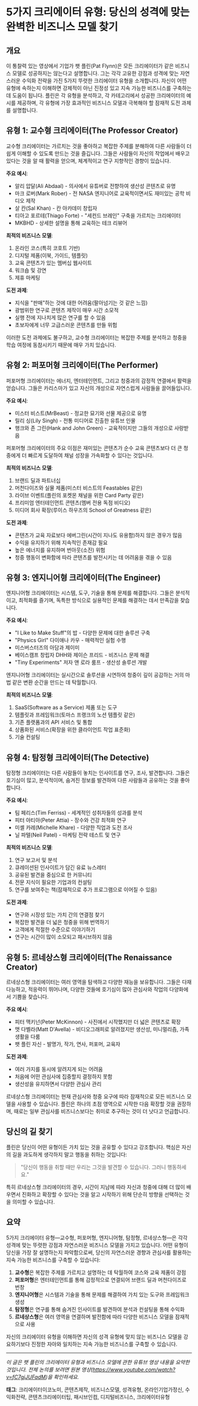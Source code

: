 # 5가지 크리에이터 유형: 당신의 성격에 맞는 완벽한 비즈니스 모델 찾기

## 개요

이 통찰력 있는 영상에서 기업가 팻 플린(Pat Flynn)은 모든 크리에이터가 같은 비즈니스 모델로 성공하지는 않는다고 설명합니다. 그는 각각 고유한 강점과 성격에 맞는 자연스러운 수익화 전략을 가진 5가지 뚜렷한 크리에이터 유형을 소개합니다. 자신이 어떤 유형에 속하는지 이해하면 강제적이 아닌 진정성 있고 지속 가능한 비즈니스를 구축하는 데 도움이 됩니다. 플린은 각 유형을 분석하고, 각 카테고리에서 성공한 크리에이터의 예시를 제공하며, 각 유형에 가장 효과적인 비즈니스 모델과 극복해야 할 잠재적 도전 과제를 설명합니다.

## 유형 1: 교수형 크리에이터(The Professor Creator)

교수형 크리에이터는 가르치는 것을 좋아하고 복잡한 주제를 분해하여 다른 사람들이 더 쉽게 이해할 수 있도록 만드는 것을 즐깁니다. 그들은 사람들이 자신의 작업에서 배우고 있다는 것을 알 때 활력을 얻으며, 체계적이고 연구 지향적인 경향이 있습니다.

**주요 예시**:
- 알리 압달(Ali Abdaal) - 의사에서 유튜버로 전향하여 생산성 콘텐츠로 유명
- 마크 로버(Mark Rober) - 전 NASA 엔지니어로 교육적이면서도 재미있는 공학 비디오 제작
- 살 칸(Sal Khan) - 칸 아카데미 창립자
- 티아고 포르테(Thiago Forte) - "세컨드 브레인" 구축을 가르치는 크리에이터
- MKBHD - 상세한 설명을 통해 교육하는 테크 리뷰어

**최적의 비즈니스 모델**:
1. 온라인 코스(특히 코호트 기반)
2. 디지털 제품(이북, 가이드, 템플릿)
3. 교육 콘텐츠가 있는 멤버십 웹사이트
4. 워크숍 및 강연
5. 제휴 마케팅

**도전 과제**:
- 지식을 "판매"하는 것에 대한 어려움(팔아넘기는 것 같은 느낌)
- 광범위한 연구로 콘텐츠 제작이 매우 시간 소모적
- 실행 전에 지나치게 많은 연구를 할 수 있음
- 초보자에게 너무 고급스러운 콘텐츠를 만들 위험

이러한 도전 과제에도 불구하고, 교수형 크리에이터는 복잡한 주제를 분석하고 청중을 학습 여정에 동참시키기 때문에 매우 가치 있습니다.

## 유형 2: 퍼포머형 크리에이터(The Performer)

퍼포머형 크리에이터는 에너지, 엔터테인먼트, 그리고 청중과의 감정적 연결에서 활력을 얻습니다. 그들은 카리스마가 있고 자신의 개성으로 자연스럽게 사람들을 끌어들입니다.

**주요 예시**:
- 미스터 비스트(MrBeast) - 정교한 묘기와 선물 제공으로 유명
- 릴리 싱(Lily Singh) - 전통 미디어로 진출한 유튜브 인물
- 행크와 존 그린(Hank and John Green) - 교육적이지만 그들의 개성으로 사랑받음

퍼포머형 크리에이터의 주요 이점은 재미있는 콘텐츠가 순수 교육 콘텐츠보다 더 큰 청중에게 더 빠르게 도달하여 채널 성장을 가속화할 수 있다는 것입니다.

**최적의 비즈니스 모델**:
1. 브랜드 딜과 파트너십
2. 머천다이즈와 실물 제품(미스터 비스트의 Feastables 같은)
3. 라이브 이벤트(플린의 포켓몬 채널을 위한 Card Party 같은)
4. 프리미엄 엔터테인먼트 콘텐츠(멤버 전용 독점 비디오)
5. 미디어 회사 확장(루이스 하우즈의 School of Greatness 같은)

**도전 과제**:
- 콘텐츠가 교육 자료보다 에버그린(시간이 지나도 유용함)하지 않은 경우가 많음
- 수익을 유지하기 위해 지속적인 존재감 필요
- 높은 에너지를 유지하며 번아웃(소진) 위험
- 청중 행동이 변화함에 따라 콘텐츠를 발전시키는 데 어려움을 겪을 수 있음

## 유형 3: 엔지니어형 크리에이터(The Engineer)

엔지니어형 크리에이터는 시스템, 도구, 기술을 통해 문제를 해결합니다. 그들은 분석적이고, 최적화를 즐기며, 독특한 방식으로 실용적인 문제를 해결하는 데서 만족감을 찾습니다.

**주요 예시**:
- "I Like to Make Stuff"의 밥 - 다양한 문제에 대한 솔루션 구축
- "Physics Girl" 다이애나 카우 - 매력적인 실험 수행
- 미스버스터즈의 아담과 제이미
- 베이스캠프 창립자 DHH와 제이슨 프리드 - 비즈니스 문제 해결
- "Tiny Experiments" 저자 앤 로라 룸프 - 생산성 솔루션 개발

엔지니어형 크리에이터는 실시간으로 솔루션을 시연하여 청중이 깊이 공감하는 거의 마법 같은 변환 순간을 만드는 데 탁월합니다.

**최적의 비즈니스 모델**:
1. SaaS(Software as a Service) 제품 또는 도구
2. 템플릿과 프레임워크(토마스 프랭크의 노션 템플릿 같은)
3. 기존 플랫폼과의 API 서비스 및 통합
4. 상품화된 서비스(확장을 위한 클라이언트 작업 표준화)
5. 기술 컨설팅

## 유형 4: 탐정형 크리에이터(The Detective)

탐정형 크리에이터는 다른 사람들이 놓치는 인사이트를 연구, 조사, 발견합니다. 그들은 호기심이 많고, 분석적이며, 숨겨진 정보를 발견하여 다른 사람들과 공유하는 것을 좋아합니다.

**주요 예시**:
- 팀 페리스(Tim Ferriss) - 세계적인 성취자들의 성과를 분석
- 피터 아티아(Peter Attia) - 장수와 건강 최적화 연구
- 미셸 카레(Michelle Khare) - 다양한 직업과 도전 조사
- 닐 파텔(Neil Patel) - 마케팅 전략 테스트 및 연구

**최적의 비즈니스 모델**:
1. 연구 보고서 및 분석
2. 큐레이션된 인사이트가 담긴 유료 뉴스레터
3. 공유된 발견을 중심으로 한 커뮤니티
4. 전문 지식이 필요한 기업과의 컨설팅
5. 연구를 보여주는 책(잠재적으로 추가 프로그램으로 이어질 수 있음)

**도전 과제**:
- 연구와 시장성 있는 가치 간의 연결점 찾기
- 복잡한 발견을 더 넓은 청중을 위해 번역하기
- 고객에게 적절한 수준으로 이야기하기
- 연구는 시간이 많이 소모되고 패시브하지 않음

## 유형 5: 르네상스형 크리에이터(The Renaissance Creator)

르네상스형 크리에이터는 여러 영역을 탐색하고 다양한 재능을 보유합니다. 그들은 다재다능하고, 적응력이 뛰어나며, 다양한 것들에 호기심이 많아 관심사와 작업의 다양화에서 기쁨을 찾습니다.

**주요 예시**:
- 피터 맥키넌(Peter McKinnon) - 사진에서 시작했지만 더 넓은 콘텐츠로 확장
- 맷 다벨라(Matt D'Avella) - 비디오그래피로 알려졌지만 생산성, 미니멀리즘, 가족 생활을 다룸
- 팻 플린 자신 - 발명가, 작가, 연사, 퍼포머, 교육자

**도전 과제**:
- 여러 가지를 동시에 알려지게 되는 어려움
- 처음에 어떤 관심사에 집중할지 결정하지 못함
- 생산성을 유지하면서 다양한 관심사 관리

르네상스형 크리에이터는 현재 관심사와 청중 요구에 따라 잠재적으로 모든 비즈니스 모델을 사용할 수 있습니다. 플린은 하나의 초점 영역으로 시작한 다음 확장할 것을 권장하며, 때로는 일부 관심사를 비즈니스보다는 취미로 추구하는 것이 더 낫다고 언급합니다.

## 당신의 길 찾기

플린은 당신이 어떤 유형이든 가치 있는 것을 공유할 수 있다고 강조합니다. 핵심은 자신의 길을 과도하게 생각하지 말고 행동을 취하는 것입니다:

> "당신이 행동을 취할 때만 우리는 그것을 발견할 수 있습니다. 그러니 행동하세요."

특히 르네상스형 크리에이터의 경우, 시간이 지남에 따라 자신과 청중에 대해 더 많이 배우면서 진화하고 확장할 수 있다는 것을 알고 시작하기 위해 단순히 방향을 선택하는 것을 의미할 수 있습니다.

## 요약

5가지 크리에이터 유형—교수형, 퍼포머형, 엔지니어형, 탐정형, 르네상스형—은 각각 성격에 맞는 뚜렷한 강점과 자연스러운 비즈니스 모델을 가지고 있습니다. 어떤 유형이 당신을 가장 잘 설명하는지 파악함으로써, 당신의 자연스러운 경향과 관심사를 활용하는 지속 가능한 비즈니스를 구축할 수 있습니다:

1. **교수형**은 복잡한 주제를 가르치고 설명하는 데 탁월하여 코스와 교육 제품이 강점
2. **퍼포머형**은 엔터테인먼트를 통해 감정적으로 연결되어 브랜드 딜과 머천다이즈로 번창
3. **엔지니어형**은 시스템과 기술을 통해 문제를 해결하여 가치 있는 도구와 프레임워크 생성
4. **탐정형**은 연구를 통해 숨겨진 인사이트를 발견하여 분석과 컨설팅을 통해 수익화
5. **르네상스형**은 여러 영역을 연결하며 발전함에 따라 다양한 비즈니스 모델을 잠재적으로 사용

자신의 크리에이터 유형을 이해하면 자신의 성격 유형에 맞지 않는 비즈니스 모델을 강요하기보다 진정한 자아와 일치하는 지속 가능한 비즈니스를 구축할 수 있습니다.

---

*이 글은 팻 플린의 크리에이터 유형과 비즈니스 모델에 관한 유튜브 영상 내용을 요약한 것입니다. 전체 논의를 보려면 원본 영상(https://www.youtube.com/watch?v=fC7gjJUFadM)을 확인하세요.*

**태그**: 크리에이터이코노미, 콘텐츠제작, 비즈니스모델, 성격유형, 온라인기업가정신, 수익화전략, 콘텐츠크리에이터팁, 패시브인컴, 디지털비즈니스, 크리에이터유형